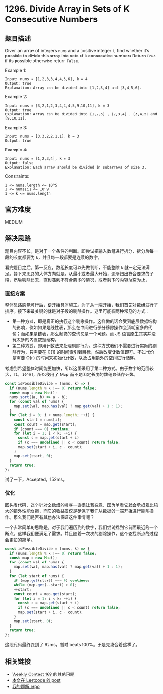 # 1296. Divide Array in Sets of K Consecutive Numbers

## 题目描述

Given an array of integers `nums` and a positive integer `k`, find whether it's possible to divide this array into sets of `k` consecutive numbers
Return `True` if its possible otherwise return `False`.

Example 1:

```shell
Input: nums = [1,2,3,3,4,4,5,6], k = 4
Output: true
Explanation: Array can be divided into [1,2,3,4] and [3,4,5,6].
```

Example 2:

```shell
Input: nums = [3,2,1,2,3,4,3,4,5,9,10,11], k = 3
Output: true
Explanation: Array can be divided into [1,2,3] , [2,3,4] , [3,4,5] and [9,10,11].
```

Example 3:

```shell
Input: nums = [3,3,2,2,1,1], k = 3
Output: true
```

Example 4:

```shell
Input: nums = [1,2,3,4], k = 3
Output: false
Explanation: Each array should be divided in subarrays of size 3.
```

Constraints:

```shell
1 <= nums.length <= 10^5
1 <= nums[i] <= 10^9
1 <= k <= nums.length
```

## 官方难度

MEDIUM

## 解决思路

题目内容不长，是对于一个条件的判断。即尝试把输入数组进行拆分，拆分后每一段的长度都要为 `k`，并且每一段都要是连续的数字。

看完题目之后，第一反应，数组长度可以先做判断，不能整除 `k` 就一定无法满足。接下来思路的大体方向就是，从最小或者最大开始，逐渐扫出符合要求的子段，然后剔除出去，直到遇到不符合要求的情况，或者剩下的内容为空为止。

### 直接方案

整体思路感觉可行后，便开始具体施工。为了从一端开始，我们首先对数组进行了排序。接下来最关键的就是对子段的剔除操作。这里可能有两种常见的方式：

- 第一种方式，即是真正的执行这个剔除操作。这样做的话会受到底层数据结构的影响，例如如果是线性表，那么在中间进行部分移除操作会消耗蛮多的代价；而如果是链表，那么频繁的查询又是一个问题。而 JS 语言原生其实并没有太多的内置数据结构。
- 第二种方式，即用计数法来处理剔除行为。这种方式我们不需要进行实际的剔除行为，只需要在 O(1) 的时间索引到目标，然后改变计数值即可。不过代价是需要 O(n) 的时间来初始化计数，以及占用额外的空间进行储存。

考虑到希望整体时间能更加快，所以这里采用了第二种方式。由于数字的范围较大，`[1, 10^9]`，所以使用了 Map 而不是固定长度的数组来储存计数。

```js
const isPossibleDivide = (nums, k) => {
  if (nums.length % k !== 0) return false;
  const map = new Map();
  nums.sort((a, b) => a - b);
  for (const val of nums) {
    map.set(val, map.has(val) ? map.get(val) + 1 : 1);
  }
  for (let i = 0; i < nums.length; ++i) {
    const start = nums[i];
    const count = map.get(start);
    if (count === 0) continue;
    for (let i = 1; i < k; ++i) {
      const c = map.get(start + i)
      if (c === undefined || c < count) return false;
      map.set(start + i, c - count);
    }
    map.set(start, 0);
  }
  return true;
};
```

试了一下，Accepted，152ms。

### 优化

回头看代码，这个针对全数组的排序一直很让我在意，因为单看它就会承担着比较大的额外性能负担，而它的收益仅仅是确保了我们从数据的一端开始进行剔除操作。那么我们是否有其他办法保证这件事情呢？

一个非常简单的思路是，对于我们遍历到的数字，我们尝试找到它前面最近的一个断点，这样我们便满足了需求。并且随着一次次的剔除操作，这个查找断点的过程会更加的简单。

```js
const isPossibleDivide = (nums, k) => {
  if (nums.length % k !== 0) return false;
  const map = new Map();
  for (const val of nums) {
    map.set(val, map.has(val) ? map.get(val) + 1 : 1);
  }
  for (let start of nums) {
    if (map.get(start) === 0) continue;
    while (map.get(--start) > 0);
    ++start;
    const count = map.get(start);
    for (let i = 1; i < k; ++i) {
      const c = map.get(start + i)
      if (c === undefined || c < count) return false;
      map.set(start + i, c - count);
    }
    map.set(start, 0);
  }
  return true;
};
```

这段代码最终跑到了 92ms，暂时 beats 100%。于是先凑合着这样了。

## 相关链接

- [Weekly Contest 168 的其他问题](../README.md#weekly-contest-168)
- [本文在 Leetcode 的 post](https://leetcode.com/problems/divide-array-in-sets-of-k-consecutive-numbers/discuss/458533/javascript-easy-to-understand-greedy)
- [我的题解 repo](https://github.com/poppinlp/leetcode)
